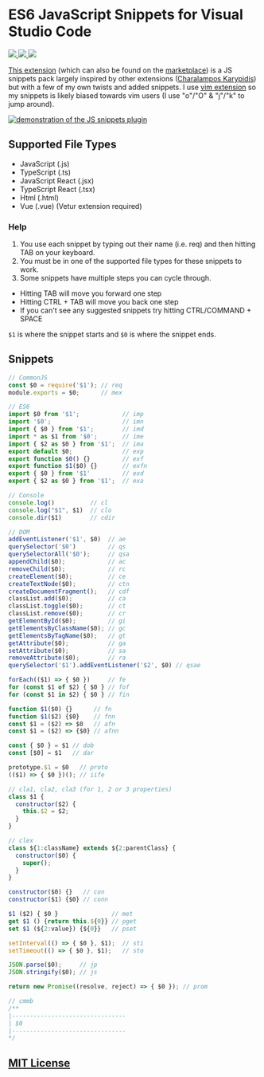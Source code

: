 # ES6 JavaScript Snippets for Visual Studio Code

<!-- markdownlint-disable MD033 -->

<p>
  <a href="https://marketplace.visualstudio.com/items?itemName=Cjay.es6-javascript-snippets">
    <img src="https://vsmarketplacebadge.apphb.com/version-short/Cjay.es6-javascript-snippets.svg">
  </a>
  <a href="https://marketplace.visualstudio.com/items?itemName=Cjay.es6-javascript-snippets">
    <img src="https://vsmarketplacebadge.apphb.com/installs/Cjay.es6-javascript-snippets.svg">
  </a>
  <a href="https://marketplace.visualstudio.com/items?itemName=Cjay.es6-javascript-snippets">
    <img src="https://vsmarketplacebadge.apphb.com/downloads-short/Cjay.es6-javascript-snippets.svg">
  </a>
</p>

[This extension](https://github.com/Chris56974/ES6-JavaScript-Snippets) (which can also be found on the [marketplace](https://marketplace.visualstudio.com/items?itemName=Cjay.es6-javascript-snippets)) is a JS snippets pack largely inspired by other extensions ([Charalampos Karypidis](https://marketplace.visualstudio.com/items?itemName=xabikos.JavaScriptSnippets)) but with a few of my own twists and added snippets. I use [vim extension](https://marketplace.visualstudio.com/items?itemName=vscodevim.vim) so my snippets is likely biased towards vim users (I use "o"/"O" & "j"/"k" to jump around).

<a href="https://imgflip.com/gif/3489ko"><img src="https://i.imgflip.com/3489ko.gif" title="made at imgflip.com" alt="demonstration of the JS snippets plugin"/></a>

## Supported File Types

- JavaScript (.js)
- TypeScript (.ts)
- JavaScript React (.jsx)
- TypeScript React (.tsx)
- Html (.html)
- Vue (.vue) (Vetur extension required)

### Help

1. You use each snippet by typing out their name (i.e. req) and then hitting TAB on your keyboard.
2. You must be in one of the supported file types for these snippets to work.
3. Some snippets have multiple steps you can cycle through.

- Hitting TAB will move you forward one step
- Hitting CTRL + TAB will move you back one step
- If you can't see any suggested snippets try hitting CTRL/COMMAND + SPACE

`$1` is where the snippet starts and `$0` is where the snippet ends.

## Snippets

```js
// CommonJS
const $0 = require('$1'); // req
module.exports = $0;      // mex

// ES6
import $0 from '$1';            // imp
import '$0';                    // imn
import { $0 } from '$1';        // imd
import * as $1 from '$0';       // ime
import { $2 as $0 } from '$1';  // ima
export default $0;              // exp
export function $0() {}         // exf
export function $1($0) {}       // exfn
export { $0 } from '$1'         // exd
export { $2 as $0 } from '$1';  // exa

// Console
console.log()          // cl
console.log("$1", $1)  // clo
console.dir($1)        // cdir

// DOM
addEventListener('$1', $0)  // ae
querySelector('$0')         // qs
querySelectorAll('$0');     // qsa
appendChild($0);            // ac
removeChild($0);            // rc
createElement($0);          // ce
createTextNode($0);         // ctn
createDocumentFragment();   // cdf
classList.add($0);          // ca
classList.toggle($0);       // ct
classList.remove($0);       // cr
getElementById($0);         // gi
getElementsByClassName($0); // gc
getElementsByTagName($0);   // gt
getAttribute($0);           // ga
setAttribute($0);           // sa
removeAttribute($0);        // ra
querySelector('$1').addEventListener('$2', $0) // qsae

forEach(($1) => { $0 })     // fe
for (const $1 of $2) { $0 } // fof
for (const $1 in $2) { $0 } // fin

function $1($0) {}      // fn
function $1($2) {$0}    // fnn
const $1 = ($2) => $0   // afn
const $1 = ($2) => {$0} // afnn

const { $0 } = $1 // dob
const [$0] = $1   // dar

prototype.$1 = $0   // proto
(($1) => { $0 })(); // iife

// cla1, cla2, cla3 (for 1, 2 or 3 properties)
class $1 {
  constructor($2) {
    this.$2 = $2;
  }
}

// clex
class ${1:className} extends ${2:parentClass} {
  constructor($0) {
    super();
  }
}

constructor($0) {}   // con
constructor($1) {$0} // conn

$1 ($2) { $0 }               // met
get $1 () {return this.${0}} // pget
set $1 (${2:value}) {${0}}   // pset

setInterval(() => { $0 }, $1);  // sti
setTimeout(() => { $0 }, $1);   // sto

JSON.parse($0);     // jp
JSON.stringify($0); // js

return new Promise((resolve, reject) => { $0 }); // prom

// cmmb
/**
|--------------------------------
| $0
|--------------------------------
*/
```

## [MIT License](https://github.com/Chris56974/ES6-JavaScript-Snippets/blob/master/LICENSE)
